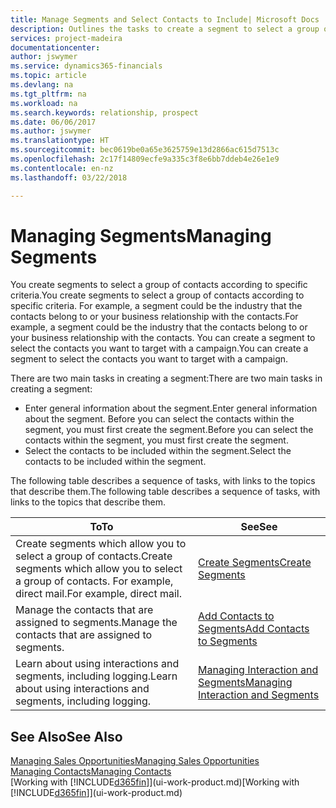 ```yaml
---
title: Manage Segments and Select Contacts to Include| Microsoft Docs
description: Outlines the tasks to create a segment to select a group of contacts according to specific criteria, for example, contacts in a particular industry that you want to target.
services: project-madeira
documentationcenter: 
author: jswymer
ms.service: dynamics365-financials
ms.topic: article
ms.devlang: na
ms.tgt_pltfrm: na
ms.workload: na
ms.search.keywords: relationship, prospect
ms.date: 06/06/2017
ms.author: jswymer
ms.translationtype: HT
ms.sourcegitcommit: bec0619be0a65e3625759e13d2866ac615d7513c
ms.openlocfilehash: 2c17f14809ecfe9a335c3f8e6bb7ddeb4e26e1e9
ms.contentlocale: en-nz
ms.lasthandoff: 03/22/2018

---
```

# <a name="managing-segments"></a><span data-ttu-id="5215e-103">Managing Segments</span><span class="sxs-lookup"><span data-stu-id="5215e-103">Managing Segments</span></span>
<span data-ttu-id="5215e-104">You create segments to select a group of contacts according to specific criteria.</span><span class="sxs-lookup"><span data-stu-id="5215e-104">You create segments to select a group of contacts according to specific criteria.</span></span> <span data-ttu-id="5215e-105">For example, a segment could be the industry that the contacts belong to or your business relationship with the contacts.</span><span class="sxs-lookup"><span data-stu-id="5215e-105">For example, a segment could be the industry that the contacts belong to or your business relationship with the contacts.</span></span> <span data-ttu-id="5215e-106">You can create a segment to select the contacts you want to target with a campaign.</span><span class="sxs-lookup"><span data-stu-id="5215e-106">You can create a segment to select the contacts you want to target with a campaign.</span></span>

<span data-ttu-id="5215e-107">There are two main tasks in creating a segment:</span><span class="sxs-lookup"><span data-stu-id="5215e-107">There are two main tasks in creating a segment:</span></span>

* <span data-ttu-id="5215e-108">Enter general information about the segment.</span><span class="sxs-lookup"><span data-stu-id="5215e-108">Enter general information about the segment.</span></span> <span data-ttu-id="5215e-109">Before you can select the contacts within the segment, you must first create the segment.</span><span class="sxs-lookup"><span data-stu-id="5215e-109">Before you can select the contacts within the segment, you must first create the segment.</span></span>
* <span data-ttu-id="5215e-110">Select the contacts to be included within the segment.</span><span class="sxs-lookup"><span data-stu-id="5215e-110">Select the contacts to be included within the segment.</span></span>

<span data-ttu-id="5215e-111">The following table describes a sequence of tasks, with links to the topics that describe them.</span><span class="sxs-lookup"><span data-stu-id="5215e-111">The following table describes a sequence of tasks, with links to the topics that describe them.</span></span> 

| <span data-ttu-id="5215e-112">To</span><span class="sxs-lookup"><span data-stu-id="5215e-112">To</span></span> | <span data-ttu-id="5215e-113">See</span><span class="sxs-lookup"><span data-stu-id="5215e-113">See</span></span> |
| --- | --- |
| <span data-ttu-id="5215e-114">Create segments which allow you to select a group of contacts.</span><span class="sxs-lookup"><span data-stu-id="5215e-114">Create segments which allow you to select a group of contacts.</span></span> <span data-ttu-id="5215e-115">For example, direct mail.</span><span class="sxs-lookup"><span data-stu-id="5215e-115">For example, direct mail.</span></span> |[<span data-ttu-id="5215e-116">Create Segments</span><span class="sxs-lookup"><span data-stu-id="5215e-116">Create Segments</span></span>](marketing-how-create-segment.md) |
| <span data-ttu-id="5215e-117">Manage the contacts that are assigned to segments.</span><span class="sxs-lookup"><span data-stu-id="5215e-117">Manage the contacts that are assigned to segments.</span></span> |[<span data-ttu-id="5215e-118">Add Contacts to Segments</span><span class="sxs-lookup"><span data-stu-id="5215e-118">Add Contacts to Segments</span></span>](marketing-add-contact-segment.md) |
| <span data-ttu-id="5215e-119">Learn about using interactions and segments, including logging.</span><span class="sxs-lookup"><span data-stu-id="5215e-119">Learn about using interactions and segments, including logging.</span></span> |[<span data-ttu-id="5215e-120">Managing Interaction and Segments</span><span class="sxs-lookup"><span data-stu-id="5215e-120">Managing Interaction and Segments</span></span>](marketing-interaction-segments.md) |

## <a name="see-also"></a><span data-ttu-id="5215e-121">See Also</span><span class="sxs-lookup"><span data-stu-id="5215e-121">See Also</span></span>
[<span data-ttu-id="5215e-122">Managing Sales Opportunities</span><span class="sxs-lookup"><span data-stu-id="5215e-122">Managing Sales Opportunities</span></span>](marketing-manage-sales-opportunities.md)  
[<span data-ttu-id="5215e-123">Managing Contacts</span><span class="sxs-lookup"><span data-stu-id="5215e-123">Managing Contacts</span></span>](marketing-contacts.md)  
<span data-ttu-id="5215e-124">[Working with [!INCLUDE[d365fin](includes/d365fin_md.md)]](ui-work-product.md)</span><span class="sxs-lookup"><span data-stu-id="5215e-124">[Working with [!INCLUDE[d365fin](includes/d365fin_md.md)]](ui-work-product.md)</span></span>

